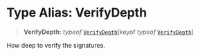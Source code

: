 # Type Alias: VerifyDepth

> **VerifyDepth**: *typeof* [`VerifyDepth`](../variables/VerifyDepth.md)\[keyof *typeof* [`VerifyDepth`](../variables/VerifyDepth.md)\]

How deep to verify the signatures.
